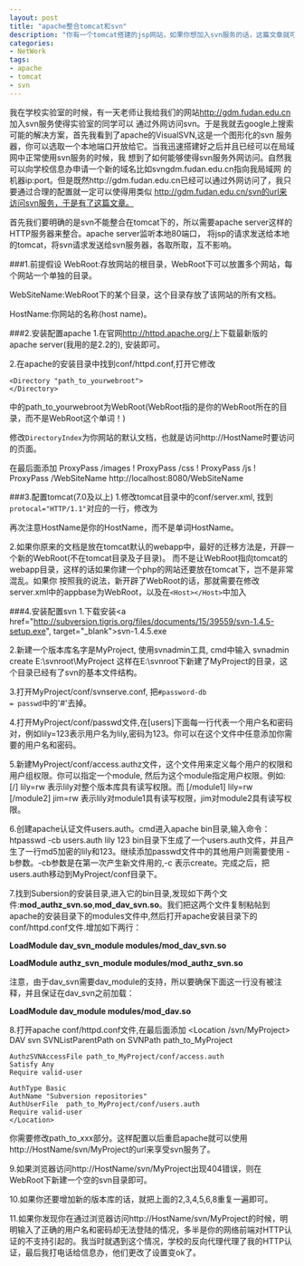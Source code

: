 ```yaml
---
layout: post
title: "apache整合tomcat和svn"
description: "你有一个tomcat搭建的jsp网站，如果你想加入svn服务的话，这篇文章就可以帮到你了。"
categories: 
- NetWork 
tags:
- apache
- tomcat
- svn
---
```

我在学校实验室的时候，有一天老师让我给我们的网站<http://gdm.fudan.edu.cn>加入svn服务使得实验室的同学可以
通过外网访问svn。于是我就去google上搜索可能的解决方案，首先我看到了apache的VisualSVN,这是一个图形化的svn
服务器，你可以选取一个本地端口开放给它。当我迅速搭建好之后并且已经可以在局域网中正常使用svn服务的时候，我
想到了如何能够使得svn服务外网访问。自然我可以向学校信息办申请一个新的域名比如svngdm.fudan.edu.cn指向我局域网
的机器ip:port。但是既然http://gdm.fudan.edu.cn已经可以通过外网访问了，我只要通过合理的配置就一定可以使得用类似
http://gdm.fudan.edu.cn/svn的url来访问svn服务，于是有了这篇文章。

首先我们要明确的是svn不能整合在tomcat下的，所以需要apache server这样的HTTP服务器来整合。apache server监听本地80端口，
将jsp的请求发送给本地的tomcat，将svn请求发送给svn服务器，各取所取，互不影响。

###1.前提假设
WebRoot:存放网站的根目录，WebRoot下可以放置多个网站，每个网站一个单独的目录。

WebSiteName:WebRoot下的某个目录，这个目录存放了该网站的所有文档。

HostName:你网站的名称(host name)。

###2.安装配置apache
1.在官网<http://httpd.apache.org/>上下载最新版的apache server(我用的是2.2的), 安装即可。

2.在apache的安装目录中找到conf/httpd.conf,打开它修改

	<Directory "path_to_yourwebroot">
	</Directory>

中的path_to_yourwebroot为WebRoot(WebRoot指的是你的WebRoot所在的目录，而不是WebRoot这个单词！)

修改<code class="code">DirectoryIndex</code>为你网站的默认文档，也就是访问http://HostName时要访问的页面。

在最后面添加
	ProxyPass /images !
	ProxyPass /css !
	ProxyPass /js !
	ProxyPass /WebSiteName http://localhost:8080/WebSiteName

###3.配置tomcat(7.0及以上)
1.修改tomcat目录中的conf/server.xml, 找到<code class="code">protocal="HTTP/1.1"</code>对应的一行，修改为
	<Connector port="8080" protocol="HTTP/1.1"
	connectionTimeout="20000"
	redirectPort="8443" proxyPort="80" proxyName=HostName/>

再次注意HostName是你的HostName，而不是单词HostName。

2.如果你原来的文档是放在tomcat默认的webapp中，最好的迁移方法是，开辟一个新的WebRoot(不在tomcat目录及子目录)。
而不是让WebRoot指向tomcat的webapp目录，这样的话如果你建一个php的网站还要放在tomcat下，岂不是非常混乱。如果你
按照我的说法，新开辟了WebRoot的话，那就需要在修改server.xml中的appbase为WebRoot，以及在`<Host></Host>`中加入
	<Context path="" docBase=WebRoot reloadable="true" />

###4.安装配置svn
1.下载安装<a href="http://subversion.tigris.org/files/documents/15/39559/svn-1.4.5-setup.exe", target="_blank">svn-1.4.5.exe</a>

2.新建一个版本库名字是MyProject, 使用svnadmin工具, cmd中输入
	svnadmin create E:\svnroot\MyProject
这样在E:\svnroot下新建了MyProject的目录，这个目录已经有了svn的基本文件结构。

3.打开MyProject/conf/svnserve.conf, 把<code class="code">#password-db = passwd</code>中的'#'去掉。

4.打开MyProject/conf/passwd文件,在[users]下面每一行代表一个用户名和密码对，例如lily=123表示用户名为lily,密码为123。你可以在这个文件中任意添加你需要的用户名和密码。

5.新建MyProject/conf/access.authz文件，这个文件用来定义每个用户的权限和用户组权限。你可以指定一个module, 然后为这个module指定用户权限。例如:
	[/]
	lily=rw
表示lily对整个版本库具有读写权限。而
	[/module1]
	lily=rw
	[/module2]
	jim=rw
表示lily对module1具有读写权限，jim对module2具有读写权限。

6.创建apache认证文件users.auth。cmd进入apache bin目录,输入命令：
	htpasswd -cb users.auth lily 123
bin目录下生成了一个users.auth文件，并且产生了一行md5加密的lily和123。继续添加passwd文件中的其他用户则需要使用 -b参数。-cb参数是在第一次产生新文件用的,-c 表示create。完成之后，把users.auth移动到MyProject/conf目录下。

7.找到Subersion的安装目录,进入它的bin目录,发现如下两个文件:__mod_authz_svn.so__,__mod_dav_svn.so__。我们把这两个文件复制粘帖到apache的安装目录下的modules文件中,然后打开apache安装目录下的conf/httpd.conf文件.增加如下两行：

__LoadModule dav_svn_module modules/mod_dav_svn.so__

__LoadModule authz_svn_module modules/mod_authz_svn.so__

注意，由于dav_svn需要dav_module的支持，所以要确保下面这一行没有被注释，并且保证在dav_svn之前加载：

__LoadModule dav_module modules/mod_dav.so__

8.打开apache conf/httpd.conf文件,在最后面添加
	<Location /svn/MyProject>
	DAV svn
	SVNListParentPath on
	SVNPath		path_to_MyProject 

	AuthzSVNAccessFile path_to_MyProject/conf/access.auth
	Satisfy Any
	Require valid-user

	AuthType Basic
	AuthName "Subversion repositories"
	AuthUserFile  path_to_MyProject/conf/users.auth
	Require valid-user
	</Location> 
你需要修改path_to_xxx部分。这样配置以后重启apache就可以使用http://HostName/svn/MyProject的url来享受svn服务了。

9.如果浏览器访问http://HostName/svn/MyProject出现404错误，则在WebRoot下新建一个空的svn目录即可。

10.如果你还要增加新的版本库的话，就把上面的2,3,4,5,6,8重复一遍即可。

11.如果你发现你在通过浏览器访问http://HostName/svn/MyProject的时候，明明输入了正确的用户名和密码却无法登陆的情况，多半是你的网络前端对HTTP认证的不支持引起的。我当时就遇到这个情况，学校的反向代理代理了我的HTTP认证，最后我打电话给信息办，他们更改了设置变ok了。

